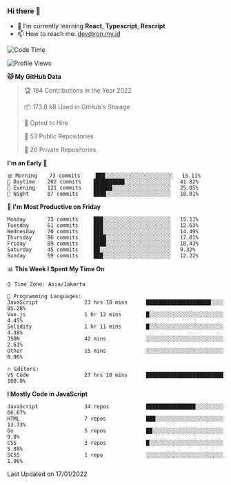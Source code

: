### Hi there 👋

- 🌱 I’m currently learning **React**, **Typescript**, **Rescript**
- 📫 How to reach me: dev@ron.my.id


<!--START_SECTION:waka-->
![Code Time](http://img.shields.io/badge/Code%20Time-250%20hrs%2053%20mins-blue)

![Profile Views](http://img.shields.io/badge/Profile%20Views-0-blue)

**🐱 My GitHub Data** 

> 🏆 184 Contributions in the Year 2022
 > 
> 📦 173.8 kB Used in GitHub's Storage 
 > 
> 💼 Opted to Hire
 > 
> 📜 53 Public Repositories 
 > 
> 🔑 20 Private Repositories  
 > 
**I'm an Early 🐤** 

```text
🌞 Morning    73 commits     ███░░░░░░░░░░░░░░░░░░░░░░   15.11% 
🌆 Daytime    202 commits    ██████████░░░░░░░░░░░░░░░   41.82% 
🌃 Evening    121 commits    ██████░░░░░░░░░░░░░░░░░░░   25.05% 
🌙 Night      87 commits     ████░░░░░░░░░░░░░░░░░░░░░   18.01%

```
📅 **I'm Most Productive on Friday** 

```text
Monday       73 commits     ███░░░░░░░░░░░░░░░░░░░░░░   15.11% 
Tuesday      61 commits     ███░░░░░░░░░░░░░░░░░░░░░░   12.63% 
Wednesday    70 commits     ███░░░░░░░░░░░░░░░░░░░░░░   14.49% 
Thursday     86 commits     ████░░░░░░░░░░░░░░░░░░░░░   17.81% 
Friday       89 commits     ████░░░░░░░░░░░░░░░░░░░░░   18.43% 
Saturday     45 commits     ██░░░░░░░░░░░░░░░░░░░░░░░   9.32% 
Sunday       59 commits     ███░░░░░░░░░░░░░░░░░░░░░░   12.22%

```


📊 **This Week I Spent My Time On** 

```text
⌚︎ Time Zone: Asia/Jakarta

💬 Programming Languages: 
JavaScript               23 hrs 10 mins      █████████████████████░░░░   85.28% 
Vue.js                   1 hr 12 mins        █░░░░░░░░░░░░░░░░░░░░░░░░   4.45% 
Solidity                 1 hr 11 mins        █░░░░░░░░░░░░░░░░░░░░░░░░   4.38% 
JSON                     42 mins             ░░░░░░░░░░░░░░░░░░░░░░░░░   2.61% 
Other                    15 mins             ░░░░░░░░░░░░░░░░░░░░░░░░░   0.96%

🔥 Editors: 
VS Code                  27 hrs 10 mins      █████████████████████████   100.0%

```

**I Mostly Code in JavaScript** 

```text
JavaScript               34 repos            ████████████████░░░░░░░░░   66.67% 
HTML                     7 repos             ███░░░░░░░░░░░░░░░░░░░░░░   13.73% 
Go                       5 repos             ██░░░░░░░░░░░░░░░░░░░░░░░   9.8% 
CSS                      3 repos             █░░░░░░░░░░░░░░░░░░░░░░░░   5.88% 
SCSS                     1 repo              ░░░░░░░░░░░░░░░░░░░░░░░░░   1.96%

```



 Last Updated on 17/01/2022
<!--END_SECTION:waka-->
